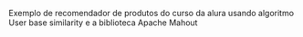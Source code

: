 Exemplo de recomendador de produtos do curso da alura usando algoritmo User base similarity e a biblioteca Apache Mahout
